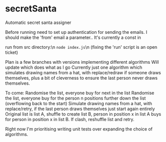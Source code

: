 # secretSanta
Automatic secret santa assigner

Before running need to set up authentication for sending the emails. I should make the 'from' email a parameter..
It's currently a const in 

run from src directory:\n
```node index.js```\n
(fixing the 'run' script is an open ticket)

Plan is a few branches with versions implementing different algorithms
Will update which does what as I go
Currently just one algorithm which simulates drawing names from a hat, with replace/redraw if someone draws themselves, plus a bit of cleverness to ensure the last person never draws themselves.

To come:
Randomise the list, everyone buy for next in the list
Randomise the list, everyone buy for the person n positions further down the list (overflowing back to the start)
Simulate drawing names from a hat, with replace/retry, if the last person draws themselves just start again entirely
Original list is list A, shuffle to create list B, person in position x in list A buys for person in position x in list B. If clash, reshuffle list and retry.

Right now I'm prioritising writing unit tests over expanding the choice of algorithms.

